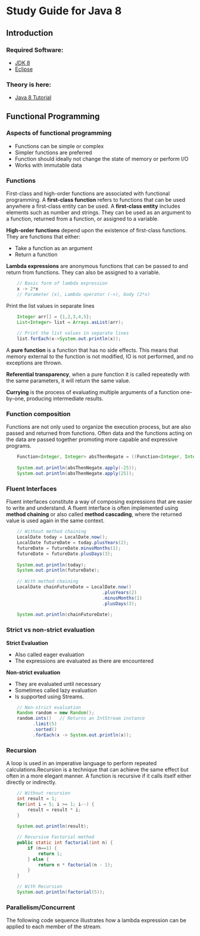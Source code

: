 # Study Guide for Java 8

## Introduction

### Required Software:

- [JDK 8](http://www.oracle.com/technetwork/java/javase/downloads/jdk8-downloads-2133151.html)
- [Eclipse](https://www.eclipse.org)

### Theory is here:
- [Java 8 Tutorial](https://docs.oracle.com/javase/tutorial/java/TOC.html)

## Functional Programming

### Aspects of functional programming

  - Functions can be simple or complex
  - Simpler functions are preferred
  - Function should ideally not change the state of memory or perform I/O
  - Works with immutable data  

### Functions

First-class and high-order functions are associated with functional programming. A **first-class 
function** refers to functions that can be used anywhere a first-class entity can be used. 
A **first-class entity** includes elements such as number and strings. 
They can be used as an argument to a function, returned from a function, or assigned to a variable.

**High-order functions** depend upon the existence of first-class functions. They are 
functions that either:
  - Take a function as an argument
  - Return a function

**Lambda expressions** are anonymous functions that can be passed to and return from 
functions. They can also be assigned to a variable.

```Java
    // Basic form of lambda expression
    x -> 2*x
    // Parameter (x), Lambda operator (->), body (2*x)
```

Print the list values in separate lines
```Java
    Integer arr[] = {1,2,3,4,5};
    List<Integer> list = Arrays.asList(arr);
    
    // Print the list values in separate lines 
    list.forEach(x->System.out.println(x));
```

A **pure function** is a function that has no side effects. This means that memory external 
to the function is not modified, IO is not performed, and no exceptions are thrown.

**Referential transparency**, when a pure function it is called repeatedly with the same 
parameters, it will return the same value.

**Currying** is the process of evaluating multiple arguments of a function one-by-one, 
producing intermediate results.

### Function composition

Functions are not only used to organize the execution process, but are also passed 
and returned from functions. Often data and the functions acting on the data are 
passed together promoting more capable and expressive programs.

```Java
    Function<Integer, Integer> absThenNegate = ((Function<Integer, Integer>)Math::negateExact).compose(Math::abs);
        
    System.out.println(absThenNegate.apply(-25));
    System.out.println(absThenNegate.apply(25));
```

### Fluent Interfaces

Fluent interfaces constitute a way of composing expressions that are easier to write 
and understand. A fluent interface is often implemented using **method chaining** or also 
called **method cascading**, where the returned value is used again in the same context. 

```Java
    // Without method chaining
    LocalDate today = LocalDate.now();
    LocalDate futureDate = today.plusYears(2);
    futureDate = futureDate.minusMonths(1);
    futureDate = futureDate.plusDays(3);
        
    System.out.println(today);
    System.out.println(futureDate);
        
    // With method chaining
    LocalDate chainFutureDate = LocalDate.now()
                                    .plusYears(2)
                                    .minusMonths(1)
                                    .plusDays(3);
        
    System.out.println(chainFutureDate);
```

### Strict vs non-strict evaluation

**Strict Evaluation**
  - Also called eager evaluation
  - The expressions are evaluated as there are encountered

**Non-strict evaluation**
  - They are evaluated until necessary
  - Sometimes called lazy evaluation
  - Is supported using Streams.

```Java
    // Non-strict evaluation
    Random random = new Random();
    random.ints()   // Returns an IntStream instance
          .limit(5)
          .sorted()
          .forEach(x -> System.out.println(x));
```

### Recursion
A loop is used in an imperative language to perform repeated calculations.Recursion 
is a technique that can achieve the same effect but often in a more elegant manner. A 
function is recursive if it calls itself either directly or indirectly.

```Java
    // Without recursion
    int result = 1;
    for(int i = 5; i >= 1; i--) {
        result = result * i;
    }
        
    System.out.println(result);

    // Recursive Factorial method
    public static int factorial(int n) {
        if (n==1) {
            return 1;
        } else {
            return n * factorial(n - 1);
        }
    }

    // With Recursion
    System.out.println(factorial(5));
```

### Parallelism/Concurrent

The following code sequence illustrates how a lambda expression can be applied to each 
member of the stream.

